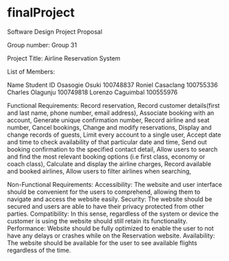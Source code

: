 # finalProject
Software Design Project Proposal


Group number: Group 31


Project Title: Airline Reservation System



List of Members:


Name
Student ID
Osasogie Osuki
100748837
Roniel Casaclang
100755336
Charles Olagunju
100749818
Lorenzo Caguimbal
100555976



Functional Requirements:
Record reservation, 
Record customer details(first and last name, phone number, email address),
Associate booking with an account,
Generate unique confirmation number,
Record airline and seat number, 
Cancel bookings,
Change and modify reservations, 
Display and change records of guests, 
Limit every account to a single user, 
Accept date and time to check availability of that particular date and time, 
Send out booking confirmation to the specified contact detail, 
Allow users to search and find the most relevant booking options (i.e first class, economy or coach class), 
Calculate and display the airline charges,
Record available and booked airlines,
Allow users to filter airlines when searching,



Non-Functional Requirements:
Accessibility: The website and user interface should be convenient for the users to comprehend, allowing them to navigate and access the website easily.
Security: The website should be secured and users are able to have their privacy protected from other parties.
Compatibility: In this sense, regardless of the system or device the customer is using the website should still retain its functionality.
Performance: Website should be fully optimized to enable the user to not have any delays or crashes while on the Reservation website.
Availability: The website should be available for the user to see available flights regardless of the time.



